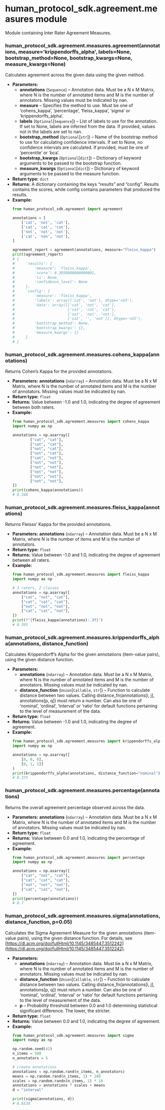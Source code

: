 # human_protocol_sdk.agreement.measures module

Module containing Inter Rater Agreement Measures.

### human_protocol_sdk.agreement.measures.agreement(annotations, measure='krippendorffs_alpha', labels=None, bootstrap_method=None, bootstrap_kwargs=None, measure_kwargs=None)

Calculates agreement across the given data using the given method.

* **Parameters:**
  * **annotations** (`Sequence`) – Annotation data.
    Must be a N x M Matrix, where N is the number of annotated items and
    M is the number of annotators. Missing values must be indicated by nan.
  * **measure** – Specifies the method to use.
    Must be one of ‘cohens_kappa’, ‘percentage’, ‘fleiss_kappa’,
    ‘sigma’ or ‘krippendorffs_alpha’.
  * **labels** (`Optional`[`Sequence`]) – List of labels to use for the annotation.
    If set to None, labels are inferred from the data.
    If provided, values not in the labels are set to nan.
  * **bootstrap_method** (`Optional`[`str`]) – Name of the bootstrap method to use
    for calculating confidence intervals.
    If set to None, no confidence intervals are calculated.
    If provided, must be one of ‘percentile’ or ‘bca’.
  * **bootstrap_kwargs** (`Optional`[`dict`]) – Dictionary of keyword arguments to be passed
    to the bootstrap function.
  * **measure_kwargs** (`Optional`[`dict`]) – Dictionary of keyword arguments to be
    passed to the measure function.
* **Return type:**
  `dict`
* **Returns:**
  A dictionary containing the keys “results” and “config”.
  Results contains the scores, while config contains parameters
  that produced the results.
* **Example:**
  ```python
  from human_protocol_sdk.agreement import agreement

  annotations = [
      ['cat', 'not', 'cat'],
      ['cat', 'cat', 'cat'],
      ['not', 'not', 'not'],
      ['cat', 'nan', 'not'],
  ]

  agreement_report = agreement(annotations, measure="fleiss_kappa")
  print(agreement_report)
  # {
  #     'results': {
  #         'measure': 'fleiss_kappa',
  #         'score': 0.3950000000000001,
  #         'ci': None,
  #         'confidence_level': None
  #     },
  #     'config': {
  #         'measure': 'fleiss_kappa',
  #         'labels': array(['cat', 'not'], dtype='<U3'),
  #         'data': array([['cat', 'not', 'cat'],
  #                        ['cat', 'cat', 'cat'],
  #                        ['not', 'not', 'not'],
  #                        ['cat', '', 'not']], dtype='<U3'),
  #         'bootstrap_method': None,
  #         'bootstrap_kwargs': {},
  #         'measure_kwargs': {}
  #     }
  # }
  ```

### human_protocol_sdk.agreement.measures.cohens_kappa(annotations)

Returns Cohen’s Kappa for the provided annotations.

* **Parameters:**
  **annotations** (`ndarray`) – Annotation data.
  Must be a N x M Matrix, where N is the number of annotated items and M
  is the number of annotators. Missing values must be indicated by nan.
* **Return type:**
  `float`
* **Returns:**
  Value between -1.0 and 1.0,
  indicating the degree of agreement between both raters.
* **Example:**
  ```python
  from human_protocol_sdk.agreement.measures import cohens_kappa
  import numpy as np

  annotations = np.asarray([
          ["cat", "cat"],
          ["cat", "cat"],
          ["not", "cat"],
          ["not", "cat"],
          ["cat", "not"],
          ["not", "not"],
          ["not", "not"],
          ["not", "not"],
          ["not", "not"],
          ["not", "not"],
  ])
  print(cohens_kappa(annotations))
  # 0.348
  ```

### human_protocol_sdk.agreement.measures.fleiss_kappa(annotations)

Returns Fleisss’ Kappa for the provided annotations.

* **Parameters:**
  **annotations** (`ndarray`) – Annotation data.
  Must be a N x M Matrix, where N is the number of items and
  M is the number of annotators.
* **Return type:**
  `float`
* **Returns:**
  Value between -1.0 and 1.0,
  indicating the degree of agreement between all raters.
* **Example:**
  ```python
  from human_protocol_sdk.agreement.measures import fleiss_kappa
  import numpy as np

  # 3 raters, 2 classes
  annotations = np.asarray([
      ["cat", "not", "cat"],
      ["cat", "cat", "cat"],
      ["not", "not", "not"],
      ["cat", "cat", "not"],
  ])
  print(f"{fleiss_kappa(annotations):.3f}")
  # 0.395
  ```

### human_protocol_sdk.agreement.measures.krippendorffs_alpha(annotations, distance_function)

Calculates Krippendorff’s Alpha for the given annotations (item-value pairs),
using the given distance function.

* **Parameters:**
  * **annotations** (`ndarray`) – Annotation data.
    Must be a N x M Matrix, where N is the number of annotated items and
    M is the number of annotators. Missing values must be indicated by nan.
  * **distance_function** (`Union`[`Callable`, `str`]) – Function to calculate distance between two values.
    Calling distance_fn(annotations[i, j], annotations[p, q]) must return a number.
    Can also be one of ‘nominal’, ‘ordinal’, ‘interval’ or ‘ratio’ for
    default functions pertaining to the level of measurement of the data.
* **Return type:**
  `float`
* **Returns:**
  Value between -1.0 and 1.0,
  indicating the degree of agreement.
* **Example:**
  ```python
  from human_protocol_sdk.agreement.measures import krippendorffs_alpha
  import numpy as np

  annotations = np.asarray([
      [0, 0, 0],
      [0, 1, 1]]
  )
  print(krippendorffs_alpha(annotations, distance_function="nominal"))
  # 0.375
  ```

### human_protocol_sdk.agreement.measures.percentage(annotations)

Returns the overall agreement percentage observed across the data.

* **Parameters:**
  **annotations** (`ndarray`) – Annotation data.
  Must be a N x M Matrix, where N is the number of annotated items and
  M is the number of annotators. Missing values must be indicated by nan.
* **Return type:**
  `float`
* **Returns:**
  Value between 0.0 and 1.0, indicating the percentage of agreement.
* **Example:**
  ```python
  from human_protocol_sdk.agreement.measures import percentage
  import numpy as np

  annotations = np.asarray([
      ["cat", "not", "cat"],
      ["cat", "cat", "cat"],
      ["not", "not", "not"],
      ["cat", "cat", "not"],
  ])
  print(percentage(annotations))
  # 0.7
  ```

### human_protocol_sdk.agreement.measures.sigma(annotations, distance_function, p=0.05)

Calculates the Sigma Agreement Measure for the given annotations (item-value pairs),
using the given distance function.
For details, see [https://dl.acm.org/doi/fullHtml/10.1145/3485447.3512242](https://dl.acm.org/doi/fullHtml/10.1145/3485447.3512242).

* **Parameters:**
  * **annotations** (`ndarray`) – Annotation data.
    Must be a N x M Matrix, where N is the number of annotated items and
    M is the number of annotators. Missing values must be indicated by nan.
  * **distance_function** (`Union`[`Callable`, `str`]) – Function to calculate distance between two values.
    Calling distance_fn(annotations[i, j], annotations[p, q]) must return a number.
    Can also be one of ‘nominal’, ‘ordinal’, ‘interval’ or ‘ratio’ for
    default functions pertaining to the level of measurement of the data.
  * **p** – Probability threshold between 0.0 and 1.0
    determining statistical significant difference. The lower, the stricter.
* **Return type:**
  `float`
* **Returns:**
  Value between 0.0 and 1.0, indicating the degree of agreement.
* **Example:**
  ```python
  from human_protocol_sdk.agreement.measures import sigma
  import numpy as np

  np.random.seed(42)
  n_items = 500
  n_annotators = 5

  # create annotations
  annotations = np.random.rand(n_items, n_annotators)
  means = np.random.rand(n_items, 1) * 100
  scales = np.random.randn(n_items, 1) * 10
  annotations = annotations * scales + means
  d = "interval"

  print(sigma(annotations, d))
  # 0.6538
  ```
